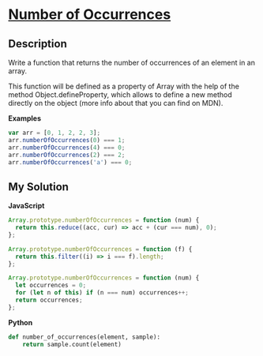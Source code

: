 # [Number of Occurrences](https://www.codewars.com/kata/52829c5fe08baf7edc00122b)

## Description

Write a function that returns the number of occurrences of an element in an array.

This function will be defined as a property of Array with the help of the method Object.defineProperty, which allows to define a new method directly on the object (more info about that you can find on MDN).

**Examples**

```js
var arr = [0, 1, 2, 2, 3];
arr.numberOfOccurrences(0) === 1;
arr.numberOfOccurrences(4) === 0;
arr.numberOfOccurrences(2) === 2;
arr.numberOfOccurrences('a') === 0;
```

## My Solution

**JavaScript**

```js
Array.prototype.numberOfOccurrences = function (num) {
  return this.reduce((acc, cur) => acc + (cur === num), 0);
};
```

```js
Array.prototype.numberOfOccurrences = function (f) {
  return this.filter((i) => i === f).length;
};
```

```js
Array.prototype.numberOfOccurrences = function (num) {
  let occurrences = 0;
  for (let n of this) if (n === num) occurrences++;
  return occurrences;
};
```

**Python**

```py
def number_of_occurrences(element, sample):
    return sample.count(element)
```
